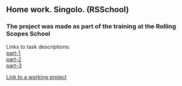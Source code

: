 ## Home work. Singolo. (RSSchool)

### The project was made as part of the training at the Rolling Scopes School

Links to task descriptions:\
[part-1](https://github.com/rolling-scopes-school/tasks/blob/master/tasks/markups/level-2/singolo/part-1/singolo-1-ru.md)\
[part-2](https://github.com/rolling-scopes-school/tasks/blob/master/tasks/markups/level-2/singolo/part-2/singolo-2-ru.md)\
[part-3](https://github.com/rolling-scopes-school/tasks/blob/master/tasks/markups/level-2/singolo/part-3/singolo-3-ru.md)

[Link to a working project](https://konstsem.github.io/singolo/)

